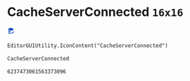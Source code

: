 # CacheServerConnected `16x16`
<img src="/img/CacheServerConnected.png" width=16 height=16>

``` CSharp
EditorGUIUtility.IconContent("CacheServerConnected")
```
```
CacheServerConnected
```
```
6237473061563373096
```
